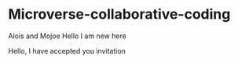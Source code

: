 # Microverse-collaborative-coding
Alois and Mojoe
Hello I am new here 

Hello, I have accepted you invitation
